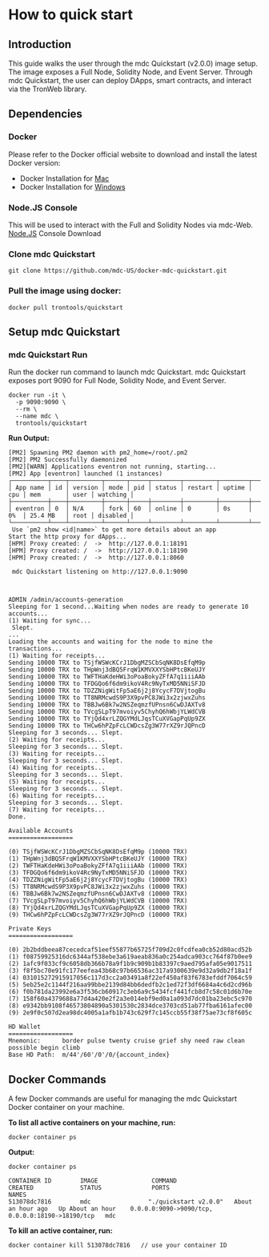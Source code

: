 # How to quick start

## Introduction

This guide walks the user through the mdc Quickstart (v2.0.0) image setup.   
The image exposes a Full Node, Solidity Node, and Event Server. Through mdc Quickstart, the user can deploy DApps, smart contracts, and interact via the TronWeb library.

## Dependencies  

### Docker

Please refer to the Docker official website to download and install the latest Docker version:
* Docker Installation for [Mac](https://docs.docker.com/docker-for-mac/install/)
* Docker Installation for [Windows](https://docs.docker.com/docker-for-windows/install/)   

### Node.JS Console
  This will be used to interact with the Full and Solidity Nodes via mdc-Web.  
  [Node.JS](https://nodejs.org/en/) Console Download
  
### Clone mdc Quickstart  
```shell
git clone https://github.com/mdc-US/docker-mdc-quickstart.git
```  

### Pull the image using docker:
```shell
docker pull trontools/quickstart
```  

## Setup mdc Quickstart   
### mdc Quickstart Run
Run the docker run command to launch mdc Quickstart. mdc Quickstart exposes port 9090 for Full Node, Solidity Node, and Event Server.
```shell
docker run -it \
  -p 9090:9090 \
  --rm \
  --name mdc \
  trontools/quickstart
```  

**Run Output:**
```shell
[PM2] Spawning PM2 daemon with pm2_home=/root/.pm2
[PM2] PM2 Successfully daemonized
[PM2][WARN] Applications eventron not running, starting...
[PM2] App [eventron] launched (1 instances)
┌──────────┬────┬─────────┬──────┬─────┬────────┬─────────┬────────┬─────┬───────────┬──────┬──────────┐
│ App name │ id │ version │ mode │ pid │ status │ restart │ uptime │ cpu │ mem       │ user │ watching │
├──────────┼────┼─────────┼──────┼─────┼────────┼─────────┼────────┼─────┼───────────┼──────┼──────────┤
│ eventron │ 0  │ N/A     │ fork │ 60  │ online │ 0       │ 0s     │ 0%  │ 25.4 MB   │ root │ disabled │
└──────────┴────┴─────────┴──────┴─────┴────────┴─────────┴────────┴─────┴───────────┴──────┴──────────┘
 Use `pm2 show <id|name>` to get more details about an app
Start the http proxy for dApps...
[HPM] Proxy created: /  ->  http://127.0.0.1:18191
[HPM] Proxy created: /  ->  http://127.0.0.1:18190
[HPM] Proxy created: /  ->  http://127.0.0.1:8060

 mdc Quickstart listening on http://127.0.0.1:9090



ADMIN /admin/accounts-generation
Sleeping for 1 second...Waiting when nodes are ready to generate 10 accounts...
(1) Waiting for sync...
 Slept.
...
Loading the accounts and waiting for the node to mine the transactions...
(1) Waiting for receipts...
Sending 10000 TRX to TSjfWSWcKCrJ1DbgMZSCbSqNK8DsEfqM9p
Sending 10000 TRX to THpWnj3dBQ5FrqW1KMVXXYSbHPtcBKeUJY
Sending 10000 TRX to TWFTHaKdeHWi3oPoaBokyZFfA7q1iiiAAb
Sending 10000 TRX to TFDGQo6f6dm9ikoV4Rc9NyTxMD5NNiSFJD
Sending 10000 TRX to TDZZNigWitFp5aE6j2j8YcycF7DVjtogBu
Sending 10000 TRX to TT8NRMcwdS9P3X9pvPC8JWi3x2zjwxZuhs
Sending 10000 TRX to TBBJw6Bk7w2NSZeqmzfUPnsn6CwDJAXTv8
Sending 10000 TRX to TVcgSLpT97mvoiyv5ChyhQ6hWbjYLWdCVB
Sending 10000 TRX to TYjQd4xrLZQGYMdLJqsTCuXVGapPqUp9ZX
Sending 10000 TRX to THCw6hPZpFcLCWDcsZg3W77rXZ9rJQPncD
Sleeping for 3 seconds... Slept.
(2) Waiting for receipts...
Sleeping for 3 seconds... Slept.
(3) Waiting for receipts...
Sleeping for 3 seconds... Slept.
(4) Waiting for receipts...
Sleeping for 3 seconds... Slept.
(5) Waiting for receipts...
Sleeping for 3 seconds... Slept.
(6) Waiting for receipts...
Sleeping for 3 seconds... Slept.
(7) Waiting for receipts...
Done.

Available Accounts
==================

(0) TSjfWSWcKCrJ1DbgMZSCbSqNK8DsEfqM9p (10000 TRX)
(1) THpWnj3dBQ5FrqW1KMVXXYSbHPtcBKeUJY (10000 TRX)
(2) TWFTHaKdeHWi3oPoaBokyZFfA7q1iiiAAb (10000 TRX)
(3) TFDGQo6f6dm9ikoV4Rc9NyTxMD5NNiSFJD (10000 TRX)
(4) TDZZNigWitFp5aE6j2j8YcycF7DVjtogBu (10000 TRX)
(5) TT8NRMcwdS9P3X9pvPC8JWi3x2zjwxZuhs (10000 TRX)
(6) TBBJw6Bk7w2NSZeqmzfUPnsn6CwDJAXTv8 (10000 TRX)
(7) TVcgSLpT97mvoiyv5ChyhQ6hWbjYLWdCVB (10000 TRX)
(8) TYjQd4xrLZQGYMdLJqsTCuXVGapPqUp9ZX (10000 TRX)
(9) THCw6hPZpFcLCWDcsZg3W77rXZ9rJQPncD (10000 TRX)

Private Keys
==================

(0) 2b2bddbeea87cecedcaf51eef55877b65725f709d2c0fcdfea0cb52d80acd52b
(1) f08759925316dc6344af538ebe3a619aeab836a0c254adca903cc764f87b0ee9
(2) 1afc9f033cf9c6058db366b78a9f1b9c909b1b83397c9aed795afa05e9017511
(3) f8f5bc70e91fc177eefea43b68c97b66536ac317a9300639e9d32a9db2f18a1f
(4) 031015272915917056c117d3cc2a03491a8f22ef450af83f6783efddf7064c59
(5) 5eb25e2c1144f216aa99bbe2139d84bb6dedfb2c1ed72f3df6684a4c6d2cd96b
(6) f0b781da23992e6a3f536cb60917c3eb6a9c5434fcf441fcb8d7c58c01d6b70e
(7) 158f60a4379688a77d4a420e2f2a3e014ebf9ed0a1a093d7dc01ba23ebc5c970
(8) e9342bb9108f46573804890a5301530c2834dce3703cd51ab77fba6161afec00
(9) 2e9f0c507d2ea98dc4005a1afb1b743c629f7c145ccb55f38f75ae73cf8f605c

HD Wallet
==================
Mnemonic:      border pulse twenty cruise grief shy need raw clean possible begin climb
Base HD Path:  m/44'/60'/0'/0/{account_index}
```
## Docker Commands
A few Docker commands are useful for managing the mdc Quickstart Docker container on your machine.   

**To list all active containers on your machine, run:**
```shell
docker container ps
```  
**Output:**
```shell
docker container ps

CONTAINER ID        IMAGE               COMMAND                 CREATED             STATUS              PORTS                                              NAMES
513078dc7816        mdc                "./quickstart v2.0.0"   About an hour ago   Up About an hour    0.0.0.0:9090->9090/tcp, 0.0.0.0:18190->18190/tcp   mdc
```  
**To kill an active container, run:**
```shell
docker container kill 513078dc7816   // use your container ID
```  
